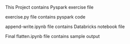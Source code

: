 This Project contains Pyspark exercise file

exercise.py file contains pyspark code

append-write.ipynb file contains Databricks notebook file

Final flatten.ipynb file contains sample output

